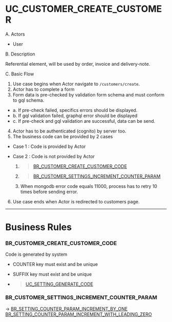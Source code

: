 # UC_CUSTOMER_CREATE_CUSTOMER

A. Actors

- User

B. Description

Referential element, will be used by order, invoice and delivery-note.

C. Basic Flow

1. Use case begins when Actor navigate to `/customers/create`.
2. Actor has to complete a form
3. Form data is pre-checked by validation form schema and must conform to gql schema.

- a. If pre-check failed, specifics errors should be displayed.
- b. If gql validation failed, graphql error should be displayed
- c. If pre-check and gql validation are successful, data can be send.

4. Actor has to be authenticated (cognito) by server too.
5. The business code can be provided by 2 cases

- Case 1 : Code is provided by Actor
- Case 2 : Code is not provided by Actor

  1.  > [BR_CUSTOMER_CREATE_CUSTOMER_CODE](#brcustomercreatecustomercode)
  2.  > [BR_CUSTOMER_SETTINGS_INCREMENT_COUNTER_PARAM](#brcustomersettingsincrementcounterparam)

  3.  When mongodb error code equals 11000, process has to retry 10 times before sending error.

6. Use case ends when Actor is redirected to customers page.

---

# Business Rules

### BR_CUSTOMER_CREATE_CUSTOMER_CODE

Code is generated by system

- COUNTER key must exist and be unique
- SUFFIX key must exist and be unique

- > [UC_SETTING_GENERATE_CODE](../setting/generate-code.use-case.md#ucsettinggeneratecode)

### BR_CUSTOMER_SETTINGS_INCREMENT_COUNTER_PARAM

-> [BR_SETTING_COUNTER_PARAM_INCREMENT_BY_ONE](../setting/counter.use-cases.md#brsettingcounterparamincrementbyone)
[BR_SETTING_COUNTER_PARAM_INCREMENT_WITH_LEADING_ZERO](../setting/counter.use-cases.md#brsettingcounterparamincrementwithleadingzero)
